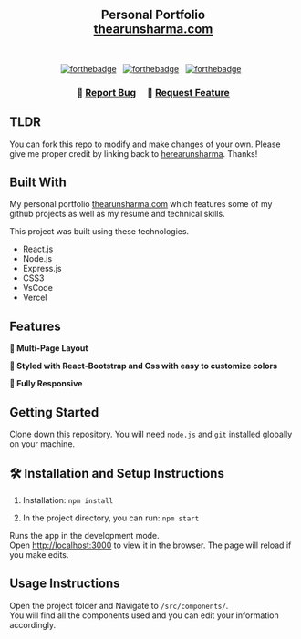 <h2 align="center">
  Personal Portfolio<br/>
  <a href="https://thearunsharma.com" target="_blank">thearunsharma.com</a>
</h2>
<br/>

<center>

[![forthebadge](https://forthebadge.com/images/badges/built-with-love.svg)](https://forthebadge.com) &nbsp;
[![forthebadge](https://forthebadge.com/images/badges/made-with-javascript.svg)](https://forthebadge.com) &nbsp;
[![forthebadge](https://forthebadge.com/images/badges/open-source.svg)](https://forthebadge.com) &nbsp;

</center>

<h3 align="center">
    🔹
    <a href="https://github.com/herearunsharma/Portfolio/issues">Report Bug</a> &nbsp; &nbsp;
    🔹
    <a href="https://github.com/herearunsharma/Portfolio/issues">Request Feature</a>
</h3>

## TLDR

You can fork this repo to modify and make changes of your own. Please give me proper credit by linking back to [herearunsharma](https://github.com/herearunsharma/Portfolio). Thanks!

## Built With

My personal portfolio <a href="http://thearunsharma.com/" target="_blank">thearunsharma.com</a> which features some of my github projects as well as my resume and technical skills.<br/>

This project was built using these technologies.

- React.js
- Node.js
- Express.js
- CSS3
- VsCode
- Vercel

## Features

**📖 Multi-Page Layout**

**🎨 Styled with React-Bootstrap and Css with easy to customize colors**

**📱 Fully Responsive**

## Getting Started

Clone down this repository. You will need `node.js` and `git` installed globally on your machine.

## 🛠 Installation and Setup Instructions

1. Installation: `npm install`

2. In the project directory, you can run: `npm start`

Runs the app in the development mode.\
Open [http://localhost:3000](http://localhost:3000) to view it in the browser.
The page will reload if you make edits.

## Usage Instructions

Open the project folder and Navigate to `/src/components/`. <br/>
You will find all the components used and you can edit your information accordingly.
